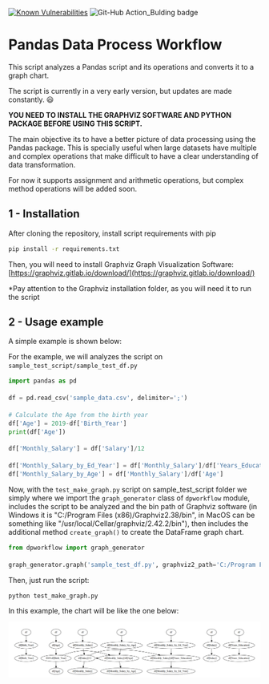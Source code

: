 [![Known Vulnerabilities](https://snyk.io/test/github/rmazzine/dataprocessworkflow/badge.svg)](https://snyk.io/test/github/rmazzine/dataprocessworkflow) ![Git-Hub Action_Bulding badge](https://github.com/rmazzine/dataprocessworkflow/workflows/Python%20application/badge.svg)

# Pandas Data Process Workflow

This script analyzes a Pandas script and its operations and converts it to a graph chart.

The script is currently in a very early version, but updates are made constantly. :smiley:

**YOU NEED TO INSTALL THE GRAPHVIZ SOFTWARE AND PYTHON PACKAGE BEFORE USING THIS SCRIPT.**

The main objective its to have a better picture of data processing using the Pandas package. This is specially useful when large datasets have multiple and complex operations that make difficult to have a clear understanding of data transformation. 

For now it supports assignment and arithmetic operations, but complex method operations will be added soon.

## 1 - Installation

After cloning the repository, install script requirements with pip
```bash
pip install -r requirements.txt
```
Then, you will need to install Graphviz Graph Visualization Software:
[https://graphviz.gitlab.io/download/](https://graphviz.gitlab.io/download/)

*Pay attention to the Graphviz installation folder, as you will need it to run the script

## 2 - Usage example

A simple example is shown below:

For the example, we will analyzes the script on `sample_test_script/sample_test_df.py`

```python
import pandas as pd  
  
df = pd.read_csv('sample_data.csv', delimiter=';')  
  
# Calculate the Age from the birth year  
df['Age'] = 2019-df['Birth_Year']  
print(df['Age'])  
  
df['Monthly_Salary'] = df['Salary']/12  
  
df['Monthly_Salary_by_Ed_Year'] = df['Monthly_Salary']/df['Years_Education']  
df['Monthly_Salary_by_Age'] = df['Monthly_Salary']/df['Age']
```

Now, with the `test_make_graph.py` script on sample_test_script folder we simply where we import the `graph_generator` class of `dpworkflow` module, includes the script to be analyzed and the bin path of Graphviz software (in Windows it is "C:/Program Files (x86)/Graphviz2.38/bin", in MacOS can be something like "/usr/local/Cellar/graphviz/2.42.2/bin"), then includes the additional method `create_graph()` to create the DataFrame graph chart.

```python
from dpworkflow import graph_generator

graph_generator.graph('sample_test_df.py', graphviz2_path='C:/Program Files (x86)/Graphviz2.38/bin').create_graph()
```
Then, just run the script:
```bash
python test_make_graph.py
```

In this example, the chart will be like the one below:


![Example image of script output](img/example1.png?raw=true "Output Example")
